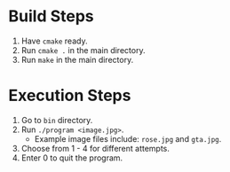Build Steps
===========
1. Have `cmake` ready.
2. Run `cmake .` in the main directory.
3. Run `make` in the main directory.

Execution Steps
===============
1. Go to `bin` directory.
2. Run `./program <image.jpg>`.
    - Example image files include: `rose.jpg` and `gta.jpg`.
3. Choose from 1 - 4 for different attempts.
4. Enter 0 to quit the program.
